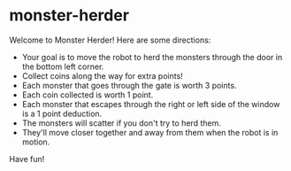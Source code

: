 # monster-herder

Welcome to Monster Herder!  Here are some directions:
- Your goal is to move the robot to herd the monsters through the door in the bottom left corner.
- Collect coins along the way for extra points!
- Each monster that goes through the gate is worth 3 points.
- Each coin collected is worth 1 point.
- Each monster that escapes through the right or left side of the window is a 1 point deduction.
- The monsters will scatter if you don't try to herd them.
- They'll move closer together and away from them when the robot is in motion.

Have fun!
